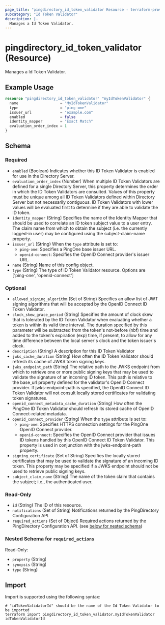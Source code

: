 ```yaml
---
page_title: "pingdirectory_id_token_validator Resource - terraform-provider-pingdirectory"
subcategory: "Id Token Validator"
description: |-
  Manages a Id Token Validator.
---
```


# pingdirectory_id_token_validator (Resource)

Manages a Id Token Validator.

## Example Usage

```terraform
resource "pingdirectory_id_token_validator" "myIdTokenValidator" {
  name                   = "MyIdTokenValidator"
  type                   = "ping-one"
  issuer_url             = "example.com"
  enabled                = false
  identity_mapper        = "Exact Match"
  evaluation_order_index = 1
}
```

<!-- schema generated by tfplugindocs -->
## Schema

### Required

- `enabled` (Boolean) Indicates whether this ID Token Validator is enabled for use in the Directory Server.
- `evaluation_order_index` (Number) When multiple ID Token Validators are defined for a single Directory Server, this property determines the order in which the ID Token Validators are consulted. Values of this property must be unique among all ID Token Validators defined within Directory Server but not necessarily contiguous. ID Token Validators with lower values will be evaluated first to determine if they are able to validate the ID token.
- `identity_mapper` (String) Specifies the name of the Identity Mapper that should be used to correlate an ID token subject value to a user entry. The claim name from which to obtain the subject (i.e. the currently logged-in user) may be configured using the subject-claim-name property.
- `issuer_url` (String) When the `type` attribute is set to:
  - `ping-one`: Specifies a PingOne base issuer URL.
  - `openid-connect`: Specifies the OpenID Connect provider's issuer URL.
- `name` (String) Name of this config object.
- `type` (String) The type of ID Token Validator resource. Options are ['ping-one', 'openid-connect']

### Optional

- `allowed_signing_algorithm` (Set of String) Specifies an allow list of JWT signing algorithms that will be accepted by the OpenID Connect ID Token Validator.
- `clock_skew_grace_period` (String) Specifies the amount of clock skew that is tolerated by the ID Token Validator when evaluating whether a token is within its valid time interval. The duration specified by this parameter will be subtracted from the token's not-before (nbf) time and added to the token's expiration (exp) time, if present, to allow for any time difference between the local server's clock and the token issuer's clock.
- `description` (String) A description for this ID Token Validator
- `jwks_cache_duration` (String) How often the ID Token Validator should refresh its cache of JWKS token signing keys.
- `jwks_endpoint_path` (String) The relative path to the JWKS endpoint from which to retrieve one or more public signing keys that may be used to validate the signature of an incoming ID token. This path is relative to the base_url property defined for the validator's OpenID Connect provider. If jwks-endpoint-path is specified, the OpenID Connect ID Token Validator will not consult locally stored certificates for validating token signatures.
- `openid_connect_metadata_cache_duration` (String) How often the PingOne ID Token Validator should refresh its stored cache of OpenID Connect-related metadata.
- `openid_connect_provider` (String) When the `type` attribute is set to:
  - `ping-one`: Specifies HTTPS connection settings for the PingOne OpenID Connect provider.
  - `openid-connect`: Specifies the OpenID Connect provider that issues ID tokens handled by this OpenID Connect ID Token Validator. This property is used in conjunction with the jwks-endpoint-path property.
- `signing_certificate` (Set of String) Specifies the locally stored certificates that may be used to validate the signature of an incoming ID token. This property may be specified if a JWKS endpoint should not be used to retrieve public signing keys.
- `subject_claim_name` (String) The name of the token claim that contains the subject; i.e., the authenticated user.

### Read-Only

- `id` (String) The ID of this resource.
- `notifications` (Set of String) Notifications returned by the PingDirectory Configuration API.
- `required_actions` (Set of Object) Required actions returned by the PingDirectory Configuration API. (see [below for nested schema](#nestedatt--required_actions))

<a id="nestedatt--required_actions"></a>
### Nested Schema for `required_actions`

Read-Only:

- `property` (String)
- `synopsis` (String)
- `type` (String)

## Import

Import is supported using the following syntax:

```shell
# "idTokenValidatorId" should be the name of the Id Token Validator to be imported
terraform import pingdirectory_id_token_validator.myIdTokenValidator idTokenValidatorId
```


